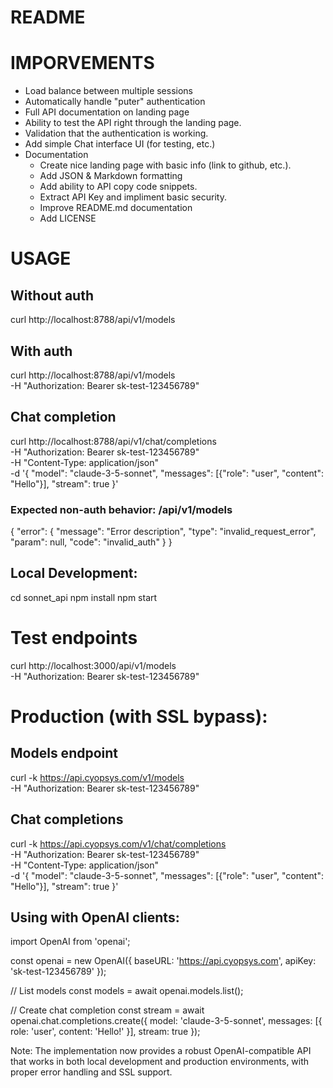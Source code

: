 # README

# IMPORVEMENTS
- Load balance between multiple sessions
- Automatically handle "puter" authentication
- Full API documentation on landing page
- Ability to test the API right through the landing page.
- Validation that the authentication is working.
- Add simple Chat interface UI (for testing, etc.)
- Documentation
  - Create nice landing page with basic info (link to github, etc.).
  - Add JSON & Markdown formatting
  - Add ability to API copy code snippets.
  - Extract API Key and impliment basic security.
  - Improve README.md documentation
  - Add LICENSE

# USAGE

## Without auth
curl http://localhost:8788/api/v1/models

## With auth
curl http://localhost:8788/api/v1/models \
  -H "Authorization: Bearer sk-test-123456789"

## Chat completion
curl http://localhost:8788/api/v1/chat/completions \
  -H "Authorization: Bearer sk-test-123456789" \
  -H "Content-Type: application/json" \
  -d '{
    "model": "claude-3-5-sonnet",
    "messages": [{"role": "user", "content": "Hello"}],
    "stream": true
  }'
 
### Expected non-auth behavior: /api/v1/models
{
  "error": {
    "message": "Error description",
    "type": "invalid_request_error",
    "param": null,
    "code": "invalid_auth"
  }
}

## Local Development:
cd sonnet_api
npm install
npm start

# Test endpoints
curl http://localhost:3000/api/v1/models \
  -H "Authorization: Bearer sk-test-123456789"

# Production (with SSL bypass):
## Models endpoint
curl -k https://api.cyopsys.com/v1/models \
  -H "Authorization: Bearer sk-test-123456789"

## Chat completions
curl -k https://api.cyopsys.com/v1/chat/completions \
  -H "Authorization: Bearer sk-test-123456789" \
  -H "Content-Type: application/json" \
  -d '{
    "model": "claude-3-5-sonnet",
    "messages": [{"role": "user", "content": "Hello"}],
    "stream": true
  }'

## Using with OpenAI clients:
import OpenAI from 'openai';

const openai = new OpenAI({
  baseURL: 'https://api.cyopsys.com',
  apiKey: 'sk-test-123456789'
});

// List models
const models = await openai.models.list();

// Create chat completion
const stream = await openai.chat.completions.create({
  model: 'claude-3-5-sonnet',
  messages: [{ role: 'user', content: 'Hello!' }],
  stream: true
});

Note: The implementation now provides a robust OpenAI-compatible API that works in both local development and production environments, with proper error handling and SSL support.